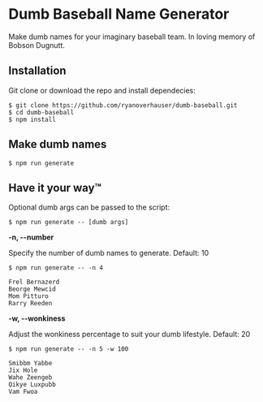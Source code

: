 # Dumb Baseball Name Generator
Make dumb names for your imaginary baseball team. In loving memory of Bobson Dugnutt.

## Installation

Git clone or download the repo and install dependecies:

```
$ git clone https://github.com/ryanoverhauser/dumb-baseball.git
$ cd dumb-baseball
$ npm install
```

## Make dumb names

```
$ npm run generate
```

## Have it your way&trade;
Optional dumb args can be passed to the script:
```
$ npm run generate -- [dumb args]
```

**-n, --number**

Specify the number of dumb names to generate.
Default: 10
```
$ npm run generate -- -n 4

Frel Bernazerd
Beorge Mewcid
Mom Pitturo
Rarry Reeden
```

**-w, --wonkiness**

Adjust the wonkiness percentage to suit your dumb lifestyle.
Default: 20

```
$ npm run generate -- -n 5 -w 100

Smibbm Yabbe
Jix Hole
Wahe Zeengeb
Qikye Luxpubb
Vam Fwoa
```
